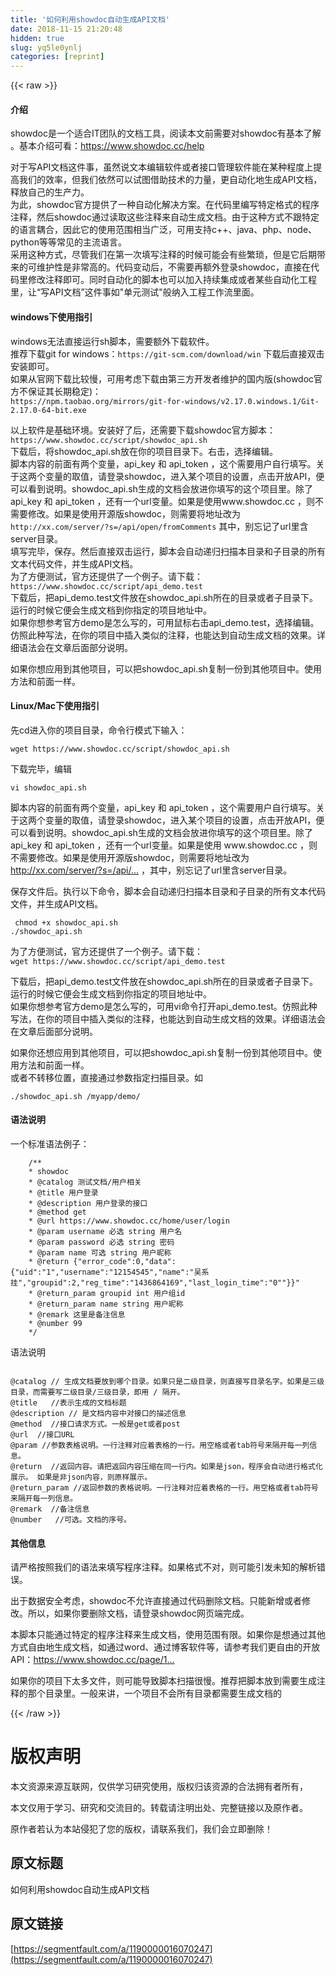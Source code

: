 ```yaml
---
title: '如何利用showdoc自动生成API文档' 
date: 2018-11-15 21:20:48
hidden: true
slug: yq5le0ynlj
categories: [reprint]
---
```


{{< raw >}}
<h4>&#x4ECB;&#x7ECD;</h4><p>showdoc&#x662F;&#x4E00;&#x4E2A;&#x9002;&#x5408;IT&#x56E2;&#x961F;&#x7684;&#x6587;&#x6863;&#x5DE5;&#x5177;&#xFF0C;&#x9605;&#x8BFB;&#x672C;&#x6587;&#x524D;&#x9700;&#x8981;&#x5BF9;showdoc&#x6709;&#x57FA;&#x672C;&#x4E86;&#x89E3; &#x3002;&#x57FA;&#x672C;&#x4ECB;&#x7ECD;&#x53EF;&#x770B;&#xFF1A;<a href="https://www.showdoc.cc/help" rel="nofollow noreferrer">https://www.showdoc.cc/help</a></p><p>&#x5BF9;&#x4E8E;&#x5199;API&#x6587;&#x6863;&#x8FD9;&#x4EF6;&#x4E8B;&#xFF0C;&#x867D;&#x7136;&#x8BF4;&#x6587;&#x672C;&#x7F16;&#x8F91;&#x8F6F;&#x4EF6;&#x6216;&#x8005;&#x63A5;&#x53E3;&#x7BA1;&#x7406;&#x8F6F;&#x4EF6;&#x80FD;&#x5728;&#x67D0;&#x79CD;&#x7A0B;&#x5EA6;&#x4E0A;&#x63D0;&#x9AD8;&#x6211;&#x4EEC;&#x7684;&#x6548;&#x7387;&#xFF0C;&#x4F46;&#x6211;&#x4EEC;&#x4F9D;&#x7136;&#x53EF;&#x4EE5;&#x8BD5;&#x56FE;&#x501F;&#x52A9;&#x6280;&#x672F;&#x7684;&#x529B;&#x91CF;&#xFF0C;&#x66F4;&#x81EA;&#x52A8;&#x5316;&#x5730;&#x751F;&#x6210;API&#x6587;&#x6863;&#xFF0C;&#x91CA;&#x653E;&#x81EA;&#x5DF1;&#x7684;&#x751F;&#x4EA7;&#x529B;&#x3002;<br>&#x4E3A;&#x6B64;&#xFF0C;showdoc&#x5B98;&#x65B9;&#x63D0;&#x4F9B;&#x4E86;&#x4E00;&#x79CD;&#x81EA;&#x52A8;&#x5316;&#x89E3;&#x51B3;&#x65B9;&#x6848;&#x3002;&#x5728;&#x4EE3;&#x7801;&#x91CC;&#x7F16;&#x5199;&#x7279;&#x5B9A;&#x683C;&#x5F0F;&#x7684;&#x7A0B;&#x5E8F;&#x6CE8;&#x91CA;&#xFF0C;&#x7136;&#x540E;showdoc&#x901A;&#x8FC7;&#x8BFB;&#x53D6;&#x8FD9;&#x4E9B;&#x6CE8;&#x91CA;&#x6765;&#x81EA;&#x52A8;&#x751F;&#x6210;&#x6587;&#x6863;&#x3002;&#x7531;&#x4E8E;&#x8FD9;&#x79CD;&#x65B9;&#x5F0F;&#x4E0D;&#x8DDF;&#x7279;&#x5B9A;&#x7684;&#x8BED;&#x8A00;&#x8026;&#x5408;&#xFF0C;&#x56E0;&#x6B64;&#x5B83;&#x7684;&#x4F7F;&#x7528;&#x8303;&#x56F4;&#x76F8;&#x5F53;&#x5E7F;&#x6CDB;&#xFF0C;&#x53EF;&#x7528;&#x652F;&#x6301;c++&#x3001;java&#x3001;php&#x3001;node&#x3001;python&#x7B49;&#x7B49;&#x5E38;&#x89C1;&#x7684;&#x4E3B;&#x6D41;&#x8BED;&#x8A00;&#x3002;<br>&#x91C7;&#x7528;&#x8FD9;&#x79CD;&#x65B9;&#x5F0F;&#xFF0C;&#x5C3D;&#x7BA1;&#x6211;&#x4EEC;&#x5728;&#x7B2C;&#x4E00;&#x6B21;&#x586B;&#x5199;&#x6CE8;&#x91CA;&#x7684;&#x65F6;&#x5019;&#x53EF;&#x80FD;&#x4F1A;&#x6709;&#x4E9B;&#x7E41;&#x7410;&#xFF0C;&#x4F46;&#x662F;&#x5B83;&#x540E;&#x671F;&#x5E26;&#x6765;&#x7684;&#x53EF;&#x7EF4;&#x62A4;&#x6027;&#x662F;&#x975E;&#x5E38;&#x9AD8;&#x7684;&#x3002;&#x4EE3;&#x7801;&#x53D8;&#x52A8;&#x540E;&#xFF0C;&#x4E0D;&#x9700;&#x8981;&#x518D;&#x989D;&#x5916;&#x767B;&#x5F55;showdoc&#xFF0C;&#x76F4;&#x63A5;&#x5728;&#x4EE3;&#x7801;&#x91CC;&#x4FEE;&#x6539;&#x6CE8;&#x91CA;&#x5373;&#x53EF;&#x3002;&#x540C;&#x65F6;&#x81EA;&#x52A8;&#x5316;&#x7684;&#x811A;&#x672C;&#x4E5F;&#x53EF;&#x4EE5;&#x52A0;&#x5165;&#x6301;&#x7EED;&#x96C6;&#x6210;&#x6216;&#x8005;&#x67D0;&#x4E9B;&#x81EA;&#x52A8;&#x5316;&#x5DE5;&#x7A0B;&#x91CC;&#xFF0C;&#x8BA9;&#x201C;&#x5199;API&#x6587;&#x6863;&#x201D;&#x8FD9;&#x4EF6;&#x4E8B;&#x5982;&quot;&#x5355;&#x5143;&#x6D4B;&#x8BD5;&quot;&#x822C;&#x7EB3;&#x5165;&#x5DE5;&#x7A0B;&#x5DE5;&#x4F5C;&#x6D41;&#x91CC;&#x9762;&#x3002;</p><h4>windows&#x4E0B;&#x4F7F;&#x7528;&#x6307;&#x5F15;</h4><p>windows&#x65E0;&#x6CD5;&#x76F4;&#x63A5;&#x8FD0;&#x884C;sh&#x811A;&#x672C;&#xFF0C;&#x9700;&#x8981;&#x989D;&#x5916;&#x4E0B;&#x8F7D;&#x8F6F;&#x4EF6;&#x3002;<br>&#x63A8;&#x8350;&#x4E0B;&#x8F7D;git for windows&#xFF1A;<code>https://git-scm.com/download/win</code> &#x4E0B;&#x8F7D;&#x540E;&#x76F4;&#x63A5;&#x53CC;&#x51FB;&#x5B89;&#x88C5;&#x5373;&#x53EF;&#x3002;<br>&#x5982;&#x679C;&#x4ECE;&#x5B98;&#x7F51;&#x4E0B;&#x8F7D;&#x6BD4;&#x8F83;&#x6162;&#xFF0C;&#x53EF;&#x7528;&#x8003;&#x8651;&#x4E0B;&#x8F7D;&#x7531;&#x7B2C;&#x4E09;&#x65B9;&#x5F00;&#x53D1;&#x8005;&#x7EF4;&#x62A4;&#x7684;&#x56FD;&#x5185;&#x7248;(showdoc&#x5B98;&#x65B9;&#x4E0D;&#x4FDD;&#x8BC1;&#x5176;&#x957F;&#x671F;&#x7A33;&#x5B9A;)&#xFF1A;<br><code>https://npm.taobao.org/mirrors/git-for-windows/v2.17.0.windows.1/Git-2.17.0-64-bit.exe</code></p><p>&#x4EE5;&#x4E0A;&#x8F6F;&#x4EF6;&#x662F;&#x57FA;&#x7840;&#x73AF;&#x5883;&#x3002;&#x5B89;&#x88C5;&#x597D;&#x4E86;&#x540E;&#xFF0C;&#x8FD8;&#x9700;&#x8981;&#x4E0B;&#x8F7D;showdoc&#x5B98;&#x65B9;&#x811A;&#x672C;&#xFF1A;<code>https://www.showdoc.cc/script/showdoc_api.sh</code><br>&#x4E0B;&#x8F7D;&#x540E;&#xFF0C;&#x5C06;showdoc_api.sh&#x653E;&#x5728;&#x4F60;&#x7684;&#x9879;&#x76EE;&#x76EE;&#x5F55;&#x4E0B;&#x3002;&#x53F3;&#x51FB;&#xFF0C;&#x9009;&#x62E9;&#x7F16;&#x8F91;&#x3002;<br>&#x811A;&#x672C;&#x5185;&#x5BB9;&#x7684;&#x524D;&#x9762;&#x6709;&#x4E24;&#x4E2A;&#x53D8;&#x91CF;&#xFF0C;api_key &#x548C; api_token &#xFF0C;&#x8FD9;&#x4E2A;&#x9700;&#x8981;&#x7528;&#x6237;&#x81EA;&#x884C;&#x586B;&#x5199;&#x3002;&#x5173;&#x4E8E;&#x8FD9;&#x4E24;&#x4E2A;&#x53D8;&#x91CF;&#x7684;&#x53D6;&#x503C;&#xFF0C;&#x8BF7;&#x767B;&#x5F55;showdoc&#xFF0C;&#x8FDB;&#x5165;&#x67D0;&#x4E2A;&#x9879;&#x76EE;&#x7684;&#x8BBE;&#x7F6E;&#xFF0C;&#x70B9;&#x51FB;&#x5F00;&#x653E;API&#xFF0C;&#x4FBF;&#x53EF;&#x4EE5;&#x770B;&#x5230;&#x8BF4;&#x660E;&#x3002;showdoc_api.sh&#x751F;&#x6210;&#x7684;&#x6587;&#x6863;&#x4F1A;&#x653E;&#x8FDB;&#x4F60;&#x586B;&#x5199;&#x7684;&#x8FD9;&#x4E2A;&#x9879;&#x76EE;&#x91CC;&#x3002;&#x9664;&#x4E86;api_key &#x548C; api_token &#xFF0C;&#x8FD8;&#x6709;&#x4E00;&#x4E2A;url&#x53D8;&#x91CF;&#x3002;&#x5982;&#x679C;&#x662F;&#x4F7F;&#x7528;www.showdoc.cc &#xFF0C;&#x5219;&#x4E0D;&#x9700;&#x8981;&#x4FEE;&#x6539;&#x3002;&#x5982;&#x679C;&#x662F;&#x4F7F;&#x7528;&#x5F00;&#x6E90;&#x7248;showdoc&#xFF0C;&#x5219;&#x9700;&#x8981;&#x5C06;&#x5730;&#x5740;&#x6539;&#x4E3A;<code>http://xx.com/server/?s=/api/open/fromComments</code> &#x5176;&#x4E2D;&#xFF0C;&#x522B;&#x5FD8;&#x8BB0;&#x4E86;url&#x91CC;&#x542B;server&#x76EE;&#x5F55;&#x3002;<br>&#x586B;&#x5199;&#x5B8C;&#x6BD5;&#xFF0C;&#x4FDD;&#x5B58;&#x3002;&#x7136;&#x540E;&#x76F4;&#x63A5;&#x53CC;&#x51FB;&#x8FD0;&#x884C;&#xFF0C;&#x811A;&#x672C;&#x4F1A;&#x81EA;&#x52A8;&#x9012;&#x5F52;&#x626B;&#x63CF;&#x672C;&#x76EE;&#x5F55;&#x548C;&#x5B50;&#x76EE;&#x5F55;&#x7684;&#x6240;&#x6709;&#x6587;&#x672C;&#x4EE3;&#x7801;&#x6587;&#x4EF6;&#xFF0C;&#x5E76;&#x751F;&#x6210;API&#x6587;&#x6863;&#x3002;<br>&#x4E3A;&#x4E86;&#x65B9;&#x4FBF;&#x6D4B;&#x8BD5;&#xFF0C;&#x5B98;&#x65B9;&#x8FD8;&#x63D0;&#x4F9B;&#x4E86;&#x4E00;&#x4E2A;&#x4F8B;&#x5B50;&#x3002;&#x8BF7;&#x4E0B;&#x8F7D;&#xFF1A;<br><code>https://www.showdoc.cc/script/api_demo.test</code><br>&#x4E0B;&#x8F7D;&#x540E;&#xFF0C;&#x628A;api_demo.test&#x6587;&#x4EF6;&#x653E;&#x5728;showdoc_api.sh&#x6240;&#x5728;&#x7684;&#x76EE;&#x5F55;&#x6216;&#x8005;&#x5B50;&#x76EE;&#x5F55;&#x4E0B;&#x3002;&#x8FD0;&#x884C;&#x7684;&#x65F6;&#x5019;&#x5B83;&#x4FBF;&#x4F1A;&#x751F;&#x6210;&#x6587;&#x6863;&#x5230;&#x4F60;&#x6307;&#x5B9A;&#x7684;&#x9879;&#x76EE;&#x5730;&#x5740;&#x4E2D;&#x3002;<br>&#x5982;&#x679C;&#x4F60;&#x60F3;&#x53C2;&#x8003;&#x5B98;&#x65B9;demo&#x662F;&#x600E;&#x4E48;&#x5199;&#x7684;&#xFF0C;&#x53EF;&#x7528;&#x9F20;&#x6807;&#x53F3;&#x51FB;api_demo.test&#xFF0C;&#x9009;&#x62E9;&#x7F16;&#x8F91;&#x3002;&#x4EFF;&#x7167;&#x6B64;&#x79CD;&#x5199;&#x6CD5;&#xFF0C;&#x5728;&#x4F60;&#x7684;&#x9879;&#x76EE;&#x4E2D;&#x63D2;&#x5165;&#x7C7B;&#x4F3C;&#x7684;&#x6CE8;&#x91CA;&#xFF0C;&#x4E5F;&#x80FD;&#x8FBE;&#x5230;&#x81EA;&#x52A8;&#x751F;&#x6210;&#x6587;&#x6863;&#x7684;&#x6548;&#x679C;&#x3002;&#x8BE6;&#x7EC6;&#x8BED;&#x6CD5;&#x4F1A;&#x5728;&#x6587;&#x7AE0;&#x540E;&#x9762;&#x90E8;&#x5206;&#x8BF4;&#x660E;&#x3002;</p><p>&#x5982;&#x679C;&#x4F60;&#x60F3;&#x5E94;&#x7528;&#x5230;&#x5176;&#x4ED6;&#x9879;&#x76EE;&#xFF0C;&#x53EF;&#x4EE5;&#x628A;showdoc_api.sh&#x590D;&#x5236;&#x4E00;&#x4EFD;&#x5230;&#x5176;&#x4ED6;&#x9879;&#x76EE;&#x4E2D;&#x3002;&#x4F7F;&#x7528;&#x65B9;&#x6CD5;&#x548C;&#x524D;&#x9762;&#x4E00;&#x6837;&#x3002;</p><h4>Linux/Mac&#x4E0B;&#x4F7F;&#x7528;&#x6307;&#x5F15;</h4><p>&#x5148;cd&#x8FDB;&#x5165;&#x4F60;&#x7684;&#x9879;&#x76EE;&#x76EE;&#x5F55;&#xFF0C;&#x547D;&#x4EE4;&#x884C;&#x6A21;&#x5F0F;&#x4E0B;&#x8F93;&#x5165;&#xFF1A;</p><p><code>wget https://www.showdoc.cc/script/showdoc_api.sh</code></p><p>&#x4E0B;&#x8F7D;&#x5B8C;&#x6BD5;&#xFF0C;&#x7F16;&#x8F91;</p><p><code>vi showdoc_api.sh</code></p><p>&#x811A;&#x672C;&#x5185;&#x5BB9;&#x7684;&#x524D;&#x9762;&#x6709;&#x4E24;&#x4E2A;&#x53D8;&#x91CF;&#xFF0C;api_key &#x548C; api_token &#xFF0C;&#x8FD9;&#x4E2A;&#x9700;&#x8981;&#x7528;&#x6237;&#x81EA;&#x884C;&#x586B;&#x5199;&#x3002;&#x5173;&#x4E8E;&#x8FD9;&#x4E24;&#x4E2A;&#x53D8;&#x91CF;&#x7684;&#x53D6;&#x503C;&#xFF0C;&#x8BF7;&#x767B;&#x5F55;showdoc&#xFF0C;&#x8FDB;&#x5165;&#x67D0;&#x4E2A;&#x9879;&#x76EE;&#x7684;&#x8BBE;&#x7F6E;&#xFF0C;&#x70B9;&#x51FB;&#x5F00;&#x653E;API&#xFF0C;&#x4FBF;&#x53EF;&#x4EE5;&#x770B;&#x5230;&#x8BF4;&#x660E;&#x3002;showdoc_api.sh&#x751F;&#x6210;&#x7684;&#x6587;&#x6863;&#x4F1A;&#x653E;&#x8FDB;&#x4F60;&#x586B;&#x5199;&#x7684;&#x8FD9;&#x4E2A;&#x9879;&#x76EE;&#x91CC;&#x3002;&#x9664;&#x4E86;api_key &#x548C; api_token &#xFF0C;&#x8FD8;&#x6709;&#x4E00;&#x4E2A;url&#x53D8;&#x91CF;&#x3002;&#x5982;&#x679C;&#x662F;&#x4F7F;&#x7528; www.showdoc.cc &#xFF0C;&#x5219;&#x4E0D;&#x9700;&#x8981;&#x4FEE;&#x6539;&#x3002;&#x5982;&#x679C;&#x662F;&#x4F7F;&#x7528;&#x5F00;&#x6E90;&#x7248;showdoc&#xFF0C;&#x5219;&#x9700;&#x8981;&#x5C06;&#x5730;&#x5740;&#x6539;&#x4E3A;<a href="http://xx.com/server/?s=/api/open/fromComments" rel="nofollow noreferrer">http://xx.com/server/?s=/api/...</a> &#xFF0C;&#x5176;&#x4E2D;&#xFF0C;&#x522B;&#x5FD8;&#x8BB0;&#x4E86;url&#x91CC;&#x542B;server&#x76EE;&#x5F55;&#x3002;</p><p>&#x4FDD;&#x5B58;&#x6587;&#x4EF6;&#x540E;&#x3002;&#x6267;&#x884C;&#x4EE5;&#x4E0B;&#x547D;&#x4EE4;&#xFF0C;&#x811A;&#x672C;&#x4F1A;&#x81EA;&#x52A8;&#x9012;&#x5F52;&#x626B;&#x63CF;&#x672C;&#x76EE;&#x5F55;&#x548C;&#x5B50;&#x76EE;&#x5F55;&#x7684;&#x6240;&#x6709;&#x6587;&#x672C;&#x4EE3;&#x7801;&#x6587;&#x4EF6;&#xFF0C;&#x5E76;&#x751F;&#x6210;API&#x6587;&#x6863;&#x3002;</p><pre><code> chmod +x showdoc_api.sh
./showdoc_api.sh</code></pre><p>&#x4E3A;&#x4E86;&#x65B9;&#x4FBF;&#x6D4B;&#x8BD5;&#xFF0C;&#x5B98;&#x65B9;&#x8FD8;&#x63D0;&#x4F9B;&#x4E86;&#x4E00;&#x4E2A;&#x4F8B;&#x5B50;&#x3002;&#x8BF7;&#x4E0B;&#x8F7D;&#xFF1A;<br><code>wget https://www.showdoc.cc/script/api_demo.test</code></p><p>&#x4E0B;&#x8F7D;&#x540E;&#xFF0C;&#x628A;api_demo.test&#x6587;&#x4EF6;&#x653E;&#x5728;showdoc_api.sh&#x6240;&#x5728;&#x7684;&#x76EE;&#x5F55;&#x6216;&#x8005;&#x5B50;&#x76EE;&#x5F55;&#x4E0B;&#x3002;&#x8FD0;&#x884C;&#x7684;&#x65F6;&#x5019;&#x5B83;&#x4FBF;&#x4F1A;&#x751F;&#x6210;&#x6587;&#x6863;&#x5230;&#x4F60;&#x6307;&#x5B9A;&#x7684;&#x9879;&#x76EE;&#x5730;&#x5740;&#x4E2D;&#x3002;<br>&#x5982;&#x679C;&#x4F60;&#x60F3;&#x53C2;&#x8003;&#x5B98;&#x65B9;demo&#x662F;&#x600E;&#x4E48;&#x5199;&#x7684;&#xFF0C;&#x53EF;&#x7528;vi&#x547D;&#x4EE4;&#x6253;&#x5F00;api_demo.test&#x3002;&#x4EFF;&#x7167;&#x6B64;&#x79CD;&#x5199;&#x6CD5;&#xFF0C;&#x5728;&#x4F60;&#x7684;&#x9879;&#x76EE;&#x4E2D;&#x63D2;&#x5165;&#x7C7B;&#x4F3C;&#x7684;&#x6CE8;&#x91CA;&#xFF0C;&#x4E5F;&#x80FD;&#x8FBE;&#x5230;&#x81EA;&#x52A8;&#x751F;&#x6210;&#x6587;&#x6863;&#x7684;&#x6548;&#x679C;&#x3002;&#x8BE6;&#x7EC6;&#x8BED;&#x6CD5;&#x4F1A;&#x5728;&#x6587;&#x7AE0;&#x540E;&#x9762;&#x90E8;&#x5206;&#x8BF4;&#x660E;&#x3002;</p><p>&#x5982;&#x679C;&#x4F60;&#x8FD8;&#x60F3;&#x5E94;&#x7528;&#x5230;&#x5176;&#x4ED6;&#x9879;&#x76EE;&#xFF0C;&#x53EF;&#x4EE5;&#x628A;showdoc_api.sh&#x590D;&#x5236;&#x4E00;&#x4EFD;&#x5230;&#x5176;&#x4ED6;&#x9879;&#x76EE;&#x4E2D;&#x3002;&#x4F7F;&#x7528;&#x65B9;&#x6CD5;&#x548C;&#x524D;&#x9762;&#x4E00;&#x6837;&#x3002;<br>&#x6216;&#x8005;&#x4E0D;&#x8F6C;&#x79FB;&#x4F4D;&#x7F6E;&#xFF0C;&#x76F4;&#x63A5;&#x901A;&#x8FC7;&#x53C2;&#x6570;&#x6307;&#x5B9A;&#x626B;&#x63CF;&#x76EE;&#x5F55;&#x3002;&#x5982;</p><p><code>./showdoc_api.sh /myapp/demo/</code></p><h4>&#x8BED;&#x6CD5;&#x8BF4;&#x660E;</h4><p>&#x4E00;&#x4E2A;&#x6807;&#x51C6;&#x8BED;&#x6CD5;&#x4F8B;&#x5B50;&#xFF1A;</p><pre><code>    /**
    * showdoc
    * @catalog &#x6D4B;&#x8BD5;&#x6587;&#x6863;/&#x7528;&#x6237;&#x76F8;&#x5173;
    * @title &#x7528;&#x6237;&#x767B;&#x5F55;
    * @description &#x7528;&#x6237;&#x767B;&#x5F55;&#x7684;&#x63A5;&#x53E3;
    * @method get
    * @url https://www.showdoc.cc/home/user/login
    * @param username &#x5FC5;&#x9009; string &#x7528;&#x6237;&#x540D;  
    * @param password &#x5FC5;&#x9009; string &#x5BC6;&#x7801;  
    * @param name &#x53EF;&#x9009; string &#x7528;&#x6237;&#x6635;&#x79F0;  
    * @return {&quot;error_code&quot;:0,&quot;data&quot;:{&quot;uid&quot;:&quot;1&quot;,&quot;username&quot;:&quot;12154545&quot;,&quot;name&quot;:&quot;&#x5434;&#x7CFB;&#x6302;&quot;,&quot;groupid&quot;:2,&quot;reg_time&quot;:&quot;1436864169&quot;,&quot;last_login_time&quot;:&quot;0&quot;"}}"
    * @return_param groupid int &#x7528;&#x6237;&#x7EC4;id
    * @return_param name string &#x7528;&#x6237;&#x6635;&#x79F0;
    * @remark &#x8FD9;&#x91CC;&#x662F;&#x5907;&#x6CE8;&#x4FE1;&#x606F;
    * @number 99
    */
</code></pre><p>&#x8BED;&#x6CD5;&#x8BF4;&#x660E;</p><pre><code>
@catalog // &#x751F;&#x6210;&#x6587;&#x6863;&#x8981;&#x653E;&#x5230;&#x54EA;&#x4E2A;&#x76EE;&#x5F55;&#x3002;&#x5982;&#x679C;&#x53EA;&#x662F;&#x4E8C;&#x7EA7;&#x76EE;&#x5F55;&#xFF0C;&#x5219;&#x76F4;&#x63A5;&#x5199;&#x76EE;&#x5F55;&#x540D;&#x5B57;&#x3002;&#x5982;&#x679C;&#x662F;&#x4E09;&#x7EA7;&#x76EE;&#x5F55;&#xFF0C;&#x800C;&#x9700;&#x8981;&#x5199;&#x4E8C;&#x7EA7;&#x76EE;&#x5F55;/&#x4E09;&#x7EA7;&#x76EE;&#x5F55;&#xFF0C;&#x5373;&#x7528; / &#x9694;&#x5F00;&#x3002;  
@title   //&#x8868;&#x793A;&#x751F;&#x6210;&#x7684;&#x6587;&#x6863;&#x6807;&#x9898; 
@description // &#x662F;&#x6587;&#x6863;&#x5185;&#x5BB9;&#x4E2D;&#x5BF9;&#x63A5;&#x53E3;&#x7684;&#x63CF;&#x8FF0;&#x4FE1;&#x606F;  
@method  //&#x63A5;&#x53E3;&#x8BF7;&#x6C42;&#x65B9;&#x5F0F;&#x3002;&#x4E00;&#x822C;&#x662F;get&#x6216;&#x8005;post 
@url  //&#x63A5;&#x53E3;URL  
@param //&#x53C2;&#x6570;&#x8868;&#x683C;&#x8BF4;&#x660E;&#x3002;&#x4E00;&#x884C;&#x6CE8;&#x91CA;&#x5BF9;&#x5E94;&#x7740;&#x8868;&#x683C;&#x7684;&#x4E00;&#x884C;&#x3002;&#x7528;&#x7A7A;&#x683C;&#x6216;&#x8005;tab&#x7B26;&#x53F7;&#x6765;&#x9694;&#x5F00;&#x6BCF;&#x4E00;&#x5217;&#x4FE1;&#x606F;&#x3002;  
@return  //&#x8FD4;&#x56DE;&#x5185;&#x5BB9;&#x3002;&#x8BF7;&#x628A;&#x8FD4;&#x56DE;&#x5185;&#x5BB9;&#x538B;&#x7F29;&#x5728;&#x540C;&#x4E00;&#x884C;&#x5185;&#x3002;&#x5982;&#x679C;&#x662F;json&#xFF0C;&#x7A0B;&#x5E8F;&#x4F1A;&#x81EA;&#x52A8;&#x8FDB;&#x884C;&#x683C;&#x5F0F;&#x5316;&#x5C55;&#x793A;&#x3002; &#x5982;&#x679C;&#x662F;&#x975E;json&#x5185;&#x5BB9;&#xFF0C;&#x5219;&#x539F;&#x6837;&#x5C55;&#x793A;&#x3002;
@return_param //&#x8FD4;&#x56DE;&#x53C2;&#x6570;&#x7684;&#x8868;&#x683C;&#x8BF4;&#x660E;&#x3002;&#x4E00;&#x884C;&#x6CE8;&#x91CA;&#x5BF9;&#x5E94;&#x7740;&#x8868;&#x683C;&#x7684;&#x4E00;&#x884C;&#x3002;&#x7528;&#x7A7A;&#x683C;&#x6216;&#x8005;tab&#x7B26;&#x53F7;&#x6765;&#x9694;&#x5F00;&#x6BCF;&#x4E00;&#x5217;&#x4FE1;&#x606F;&#x3002;
@remark  //&#x5907;&#x6CE8;&#x4FE1;&#x606F; 
@number   //&#x53EF;&#x9009;&#x3002;&#x6587;&#x6863;&#x7684;&#x5E8F;&#x53F7;&#x3002; 
</code></pre><h4>&#x5176;&#x4ED6;&#x4FE1;&#x606F;</h4><p>&#x8BF7;&#x4E25;&#x683C;&#x6309;&#x7167;&#x6211;&#x4EEC;&#x7684;&#x8BED;&#x6CD5;&#x6765;&#x586B;&#x5199;&#x7A0B;&#x5E8F;&#x6CE8;&#x91CA;&#x3002;&#x5982;&#x679C;&#x683C;&#x5F0F;&#x4E0D;&#x5BF9;&#xFF0C;&#x5219;&#x53EF;&#x80FD;&#x5F15;&#x53D1;&#x672A;&#x77E5;&#x7684;&#x89E3;&#x6790;&#x9519;&#x8BEF;&#x3002;</p><p>&#x51FA;&#x4E8E;&#x6570;&#x636E;&#x5B89;&#x5168;&#x8003;&#x8651;&#xFF0C;showdoc&#x4E0D;&#x5141;&#x8BB8;&#x76F4;&#x63A5;&#x901A;&#x8FC7;&#x4EE3;&#x7801;&#x5220;&#x9664;&#x6587;&#x6863;&#x3002;&#x53EA;&#x80FD;&#x65B0;&#x589E;&#x6216;&#x8005;&#x4FEE;&#x6539;&#x3002;&#x6240;&#x4EE5;&#xFF0C;&#x5982;&#x679C;&#x4F60;&#x8981;&#x5220;&#x9664;&#x6587;&#x6863;&#xFF0C;&#x8BF7;&#x767B;&#x5F55;showdoc&#x7F51;&#x9875;&#x7AEF;&#x5B8C;&#x6210;&#x3002;</p><p>&#x672C;&#x811A;&#x672C;&#x53EA;&#x80FD;&#x901A;&#x8FC7;&#x7279;&#x5B9A;&#x7684;&#x7A0B;&#x5E8F;&#x6CE8;&#x91CA;&#x6765;&#x751F;&#x6210;&#x6587;&#x6863;&#xFF0C;&#x4F7F;&#x7528;&#x8303;&#x56F4;&#x6709;&#x9650;&#x3002;&#x5982;&#x679C;&#x4F60;&#x662F;&#x60F3;&#x901A;&#x8FC7;&#x5176;&#x4ED6;&#x65B9;&#x5F0F;&#x81EA;&#x7531;&#x5730;&#x751F;&#x6210;&#x6587;&#x6863;&#xFF0C;&#x5982;&#x901A;&#x8FC7;word&#x3001;&#x901A;&#x8FC7;&#x535A;&#x5BA2;&#x8F6F;&#x4EF6;&#x7B49;&#xFF0C;&#x8BF7;&#x53C2;&#x8003;&#x6211;&#x4EEC;&#x66F4;&#x81EA;&#x7531;&#x7684;&#x5F00;&#x653E;API&#xFF1A;<a href="https://www.showdoc.cc/page/102098" rel="nofollow noreferrer">https://www.showdoc.cc/page/1...</a></p><p>&#x5982;&#x679C;&#x4F60;&#x7684;&#x9879;&#x76EE;&#x4E0B;&#x592A;&#x591A;&#x6587;&#x4EF6;&#xFF0C;&#x5219;&#x53EF;&#x80FD;&#x5BFC;&#x81F4;&#x811A;&#x672C;&#x626B;&#x63CF;&#x5F88;&#x6162;&#x3002;&#x63A8;&#x8350;&#x628A;&#x811A;&#x672C;&#x653E;&#x5230;&#x9700;&#x8981;&#x751F;&#x6210;&#x6CE8;&#x91CA;&#x7684;&#x90A3;&#x4E2A;&#x76EE;&#x5F55;&#x91CC;&#x3002;&#x4E00;&#x822C;&#x6765;&#x8BB2;&#xFF0C;&#x4E00;&#x4E2A;&#x9879;&#x76EE;&#x4E0D;&#x4F1A;&#x6240;&#x6709;&#x76EE;&#x5F55;&#x90FD;&#x9700;&#x8981;&#x751F;&#x6210;&#x6587;&#x6863;&#x7684;</p>
{{< /raw >}}

# 版权声明
本文资源来源互联网，仅供学习研究使用，版权归该资源的合法拥有者所有，

本文仅用于学习、研究和交流目的。转载请注明出处、完整链接以及原作者。 

原作者若认为本站侵犯了您的版权，请联系我们，我们会立即删除！

## 原文标题
如何利用showdoc自动生成API文档

## 原文链接
[https://segmentfault.com/a/1190000016070247](https://segmentfault.com/a/1190000016070247)

